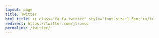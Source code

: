 ```yaml
---
layout: page
title: Twitter
html_title: <i class="fa fa-twitter" style="font-size:1.5em;"></i>
redirect: https://twitter.com/jtransc
permalink: /twitter/
---
```


